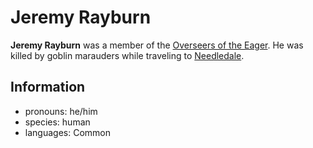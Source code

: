 # Jeremy Rayburn

**Jeremy Rayburn** was a member of the [Overseers of the Eager](../../../organizations/overseers-of-the-eager.md). He was killed by goblin marauders while traveling to [Needledale](../needledale.md).

## Information

- pronouns: he/him
- species: human
- languages: Common
